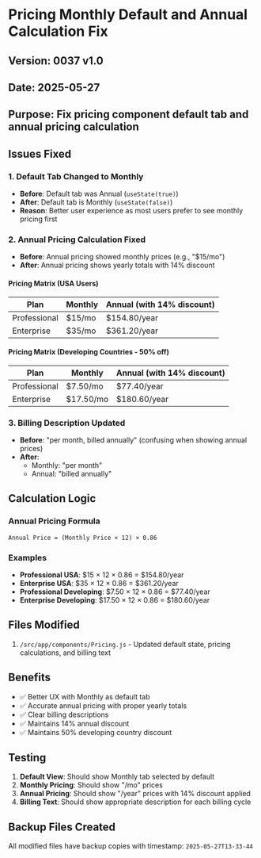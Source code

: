 # Pricing Monthly Default and Annual Calculation Fix

## Version: 0037 v1.0
## Date: 2025-05-27
## Purpose: Fix pricing component default tab and annual pricing calculation

## Issues Fixed

### 1. Default Tab Changed to Monthly
- **Before**: Default tab was Annual (`useState(true)`)
- **After**: Default tab is Monthly (`useState(false)`)
- **Reason**: Better user experience as most users prefer to see monthly pricing first

### 2. Annual Pricing Calculation Fixed
- **Before**: Annual pricing showed monthly prices (e.g., "$15/mo")
- **After**: Annual pricing shows yearly totals with 14% discount

#### Pricing Matrix (USA Users)
| Plan | Monthly | Annual (with 14% discount) |
|------|---------|---------------------------|
| Professional | $15/mo | $154.80/year |
| Enterprise | $35/mo | $361.20/year |

#### Pricing Matrix (Developing Countries - 50% off)
| Plan | Monthly | Annual (with 14% discount) |
|------|---------|---------------------------|
| Professional | $7.50/mo | $77.40/year |
| Enterprise | $17.50/mo | $180.60/year |

### 3. Billing Description Updated
- **Before**: "per month, billed annually" (confusing when showing annual prices)
- **After**: 
  - Monthly: "per month"
  - Annual: "billed annually"

## Calculation Logic

### Annual Pricing Formula
```
Annual Price = (Monthly Price × 12) × 0.86
```

### Examples
- **Professional USA**: $15 × 12 × 0.86 = $154.80/year
- **Enterprise USA**: $35 × 12 × 0.86 = $361.20/year
- **Professional Developing**: $7.50 × 12 × 0.86 = $77.40/year
- **Enterprise Developing**: $17.50 × 12 × 0.86 = $180.60/year

## Files Modified
1. `/src/app/components/Pricing.js` - Updated default state, pricing calculations, and billing text

## Benefits
- ✅ Better UX with Monthly as default tab
- ✅ Accurate annual pricing with proper yearly totals
- ✅ Clear billing descriptions
- ✅ Maintains 14% annual discount
- ✅ Maintains 50% developing country discount

## Testing
1. **Default View**: Should show Monthly tab selected by default
2. **Monthly Pricing**: Should show "/mo" prices
3. **Annual Pricing**: Should show "/year" prices with 14% discount applied
4. **Billing Text**: Should show appropriate description for each billing cycle

## Backup Files Created
All modified files have backup copies with timestamp: `2025-05-27T13-33-44`
